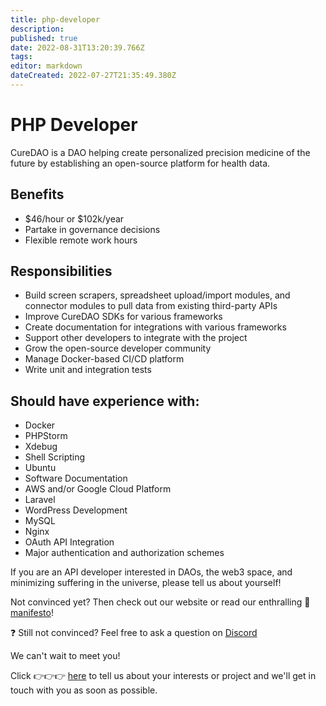 ```yaml
---
title: php-developer
description: 
published: true
date: 2022-08-31T13:20:39.766Z
tags: 
editor: markdown
dateCreated: 2022-07-27T21:35:49.380Z
---
```


# PHP Developer

CureDAO is a DAO helping create personalized precision medicine of the future by establishing an open-source platform for health data.

## Benefits
- $46/hour or $102k/year
- Partake in governance decisions
- Flexible remote work hours

## Responsibilities
- Build screen scrapers, spreadsheet upload/import modules, and connector modules to pull data from existing third-party APIs
- Improve CureDAO SDKs for various frameworks
- Create documentation for integrations with various frameworks
- Support other developers to integrate with the project
- Grow the open-source developer community
- Manage Docker-based CI/CD platform
- Write unit and integration tests


## Should have experience with:
- Docker
- PHPStorm
- Xdebug
- Shell Scripting
- Ubuntu
- Software Documentation
- AWS and/or Google Cloud Platform
- Laravel
- WordPress Development
- MySQL
- Nginx
- OAuth API Integration
- Major authentication and authorization schemes


If you are an API developer interested in DAOs, the web3 space, and minimizing suffering in the universe, please tell us about yourself!

Not convinced yet? Then check out our website or read our enthralling 📜 [manifesto](https://wiki.curedao.org/)!

❓ Still not convinced? Feel free to ask a question on [Discord](https://discord.com/invite/WtnzBuVkXa!)

We can't wait to meet you!


Click 👉👉👉 [here](https://www.curedao.org/join-us) to tell us about your interests or project and we'll get in touch with you as soon as possible.